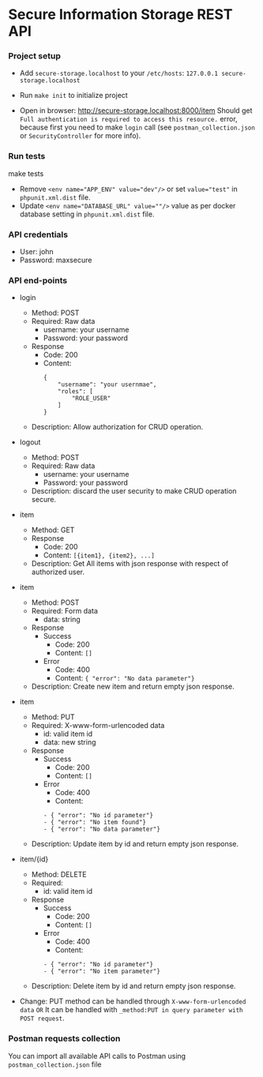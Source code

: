 # Secure Information Storage REST API

### Project setup

* Add `secure-storage.localhost` to your `/etc/hosts`: `127.0.0.1 secure-storage.localhost`

* Run `make init` to initialize project

* Open in browser: http://secure-storage.localhost:8000/item Should get `Full authentication is required to access this resource.` error, because first you need to make `login` call (see `postman_collection.json` or `SecurityController` for more info).

### Run tests

make tests

* Remove ```<env name="APP_ENV" value="dev"/>``` or set ```value="test"``` in ```phpunit.xml.dist``` file.
* Update ```<env name="DATABASE_URL" value=""/>``` value as per docker database setting in ```phpunit.xml.dist``` file.

### API credentials

* User: john
* Password: maxsecure

### API end-points
* login
    * Method: POST
    * Required: Raw data
        * username: your username 
        * Password: your password    
    * Response
        * Code: 200
        * Content: 
            ```
            {
                "username": "your usernmae",
                "roles": [
                    "ROLE_USER"
                ]
            }
            ```
    * Description: Allow authorization for CRUD operation.     
* logout
    * Method: POST
    * Required: Raw data
        * username: your username 
        * Password: your password    
    * Description: discard the user security to make CRUD operation secure.
* item
    * Method: GET
    * Response
        * Code: 200
        * Content: ```[{item1}, {item2}, ...]```
    * Description: Get All items with json response with respect of authorized user.    
* item
    * Method: POST
    * Required: Form data
        * data: string   
    * Response
        * Success
            * Code: 200
            * Content: ```[]```
        * Error
            * Code: 400
            * Content: ```{ "error": "No data parameter"}```    
    * Description: Create new item and return empty json response. 
* item
    * Method: PUT
    * Required: X-www-form-urlencoded data
        * id: valid item id
        * data: new string   
    * Response
        * Success
            * Code: 200
            * Content: ```[]```
        * Error
            * Code: 400
            * Content: 
            ```
            - { "error": "No id parameter"} 
            - { "error": "No item found"}
            - { "error": "No data parameter"}            
            ``` 
    * Description: Update item by id and return empty json response. 
* item/{id}
    * Method: DELETE
    * Required: 
        * id: valid item id
    * Response
        * Success
            * Code: 200
            * Content: ```[]```
        * Error
            * Code: 400
            * Content: 
            ```
            - { "error": "No id parameter"} 
            - { "error": "No item parameter"}
            ```    
    * Description: Delete item by id and return empty json response.
    
* Change: 
PUT method can be handled through ```X-www-form-urlencoded data``` 
```OR``` 
It can be handled with ```_method:PUT in query parameter with POST request```. 

### Postman requests collection

You can import all available API calls to Postman using `postman_collection.json` file
